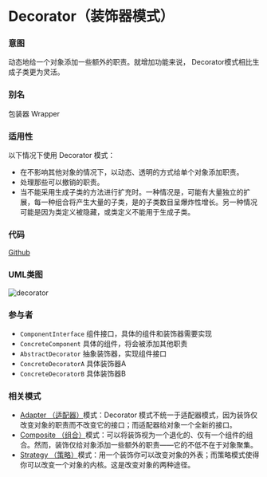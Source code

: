# Decorator（装饰器模式）

### 意图
动态地给一个对象添加一些额外的职责。就增加功能来说， Decorator模式相比生成子类更为灵活。

### 别名
包装器 Wrapper

### 适用性
以下情况下使用 Decorator 模式：
* 在不影响其他对象的情况下，以动态、透明的方式给单个对象添加职责。
* 处理那些可以撤销的职责。
* 当不能采用生成子类的方法进行扩充时。一种情况是，可能有大量独立的扩展，每一种组合将产生大量的子类，是的子类数目呈爆炸性增长。另一种情况可能是因为类定义被隐藏，或类定义不能用于生成子类。

### 代码
[Github](https://github.com/alitain/design-pattern/tree/master/src/Structural/Decorator)

### UML类图
![decorator](http://ohtd7tndv.bkt.clouddn.com/dp_decorator.png)

### 参与者
* `ComponentInterface` 组件接口，具体的组件和装饰器需要实现
* `ConcreteComponent` 具体的组件，将会被添加其他职责
* `AbstractDecorator` 抽象装饰器，实现组件接口
* `ConcreteDecoratorA` 具体装饰器A
* `ConcreteDecoratorB` 具体装饰器B

### 相关模式
* [Adapter （适配器）](https://github.com/alitain/design-pattern/blob/master/docs/structural/adapter.md)模式：Decorator 模式不统一于适配器模式，因为装饰仅改变对象的职责而不改变它的接口；而适配器给对象一个全新的接口。
* [Composite （组合）](https://github.com/alitain/design-pattern/blob/master/docs/structural/composite.md)模式：可以将装饰视为一个退化的、仅有一个组件的组合。然而，装饰仅给对象添加一些额外的职责——它的不低不在于对象聚集。
* [Strategy （策略）](https://github.com/alitain/design-pattern/blob/master/docs/behavioral/strategy.md)模式：用一个装饰你可以改变对象的外表；而策略模式使得你可以改变一个对象的内核。这是改变对象的两种途径。